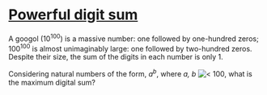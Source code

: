# [Powerful digit sum](http://projecteuler.net/problem=56)

A googol (10<sup>100</sup>) is a massive number: one followed by one-hundred zeros; 100<sup>100</sup> is almost unimaginably large: one followed by two-hundred zeros. Despite their size, the sum of the digits in each number is only 1.

Considering natural numbers of the form, _a<sup>b</sup>_, where _a, b_ ![<](/Volumes/HDD_KS/source/project_euler/vender/bundle/ruby/2.2.0/gems/euler-manager-0.1.1/config/../data/images/symbol_lt.gif) 100, what is the maximum digital sum?

